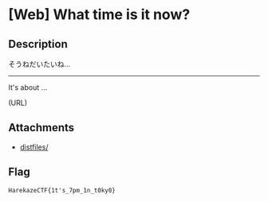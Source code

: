 # [Web] What time is it now?
## Description
そうねだいたいね…

---

It's about ...

(URL)

## Attachments
- [distfiles/](distfiles/)

## Flag
```
HarekazeCTF{1t's_7pm_1n_t0ky0}
```